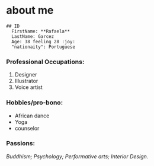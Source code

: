 # about me

```
## ID
  FirstName: **Rafaela**
  LastName: Garcez
  Age: 38 feeling 28 :joy:
  "nationaity": Portuguese
``` 
### Professional Occupations:
1.  Designer
2.  Illustrator
3.  Voice artist

### Hobbies/pro-bono:
- African dance
- Yoga
- counselor

### Passions:
*Buddhism; 
Psychology; 
Performative arts; 
Interior Design.*

